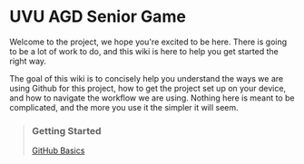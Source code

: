 # UVU AGD Senior Game
Welcome to the project, we hope you're excited to be here. There is going to be a lot of work to do, and this wiki is here to help you get started the right way.

The goal of this wiki is to concisely help you understand the ways we are using Github for this project, how to get the project set up on your device, and how to navigate the workflow we are using. Nothing here is meant to be complicated, and the more you use it the simpler it will seem.

> ### Getting Started
> [GitHub Basics](https://github.com/3D-Animation-Cohort-of-2021/Senior-Game-2022/wiki/GitHub-Basics)

